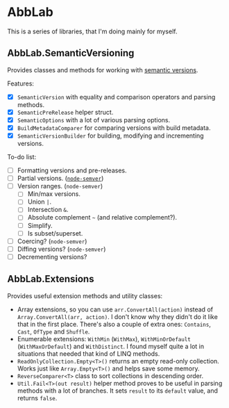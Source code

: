 # AbbLab

This is a series of libraries, that I'm doing mainly for myself.

## AbbLab.SemanticVersioning

Provides classes and methods for working with [semantic versions](https://semver.org/spec/v2.0.0.html).

Features:

- [x] `SemanticVersion` with equality and comparison operators and parsing methods.
- [x] `SemanticPreRelease` helper struct.
- [x] `SemanticOptions` with a lot of various parsing options.
- [x] `BuildMetadataComparer` for comparing versions with build metadata.
- [x] `SemanticVersionBuilder` for building, modifying and incrementing versions.

To-do list:

- [ ] Formatting versions and pre-releases.
- [ ] Partial versions. ([`node-semver`](https://github.com/npm/node-semver))
- [ ] Version ranges. (`node-semver`)
  - [ ] Min/max versions.
  - [ ] Union `|`.
  - [ ] Intersection `&`.
  - [ ] Absolute complement `~` (and relative complement?).
  - [ ] Simplify.
  - [ ] Is subset/superset.
- [ ] Coercing? (`node-semver`)
- [ ] Diffing versions? (`node-semver`)
- [ ] Decrementing versions?

## AbbLab.Extensions

Provides useful extension methods and utility classes:

- Array extensions, so you can use `arr.ConvertAll(action)` instead of `Array.ConvertAll(arr, action)`. I don't know why they didn't do it like that in the first place. There's also a couple of extra ones: `Contains`, `Cast`, `OfType` and `Shuffle`.
- Enumerable extensions: `WithMin` (`WithMax`), `WithMinOrDefault` (`WithMaxOrDefault`) and `WithDistinct`. I found myself quite a lot in situations that needed that kind of LINQ methods.
- `ReadOnlyCollection.Empty<T>()` returns an empty read-only collection. Works just like `Array.Empty<T>()` and helps save some memory.
- `ReverseComparer<T>` class to sort collections in descending order.
- `Util.Fail<T>(out result)` helper method proves to be useful in parsing methods with a lot of branches. It sets `result` to its `default` value, and returns `false`.
